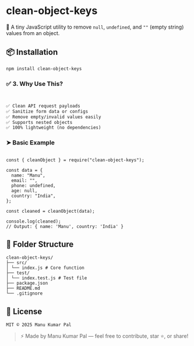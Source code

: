 # clean-object-keys

🧹 A tiny JavaScript utility to remove `null`, `undefined`, and `""` (empty string) values from an object.

## 📦 Installation

```bash
npm install clean-object-keys
```

### ✅ 3. Why Use This?

```markdown


✅ Clean API request payloads  
✅ Sanitize form data or configs  
✅ Remove empty/invalid values easily  
✅ Supports nested objects  
✅ 100% lightweight (no dependencies)
```

### ➤ Basic Example
```

const { cleanObject } = require("clean-object-keys");

const data = {
  name: "Manu",
  email: "",
  phone: undefined,
  age: null,
  country: "India",
};

const cleaned = cleanObject(data);

console.log(cleaned);
// Output: { name: 'Manu', country: 'India' }

```

## 📁 Folder Structure
```
clean-object-keys/
├── src/
│ └── index.js # Core function
├── test/
│ └── index.test.js # Test file
├── package.json
├── README.md
└── .gitignore
```

## 📄 License
```
MIT © 2025 Manu Kumar Pal
```
> ⚡ Made by Manu Kumar Pal — feel free to contribute, star ⭐, or share!
